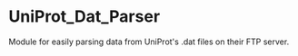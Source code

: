 # UniProt_Dat_Parser
Module for easily parsing data from UniProt's .dat files on their FTP server. 
